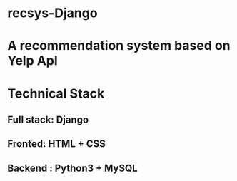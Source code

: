 # recsys-Django

# A recommendation system based on Yelp ApI

# Technical Stack

## Full stack: Django
   
## Fronted: HTML + CSS
 
## Backend : Python3 + MySQL
